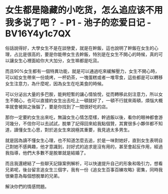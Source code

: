# 女生都是隐藏的小吃货，怎么追应该不用我多说了吧？ - P1 - 池子的恋爱日记 - BV16Y4y1c7QX

俗話說得好，大學女生不是在談戀愛，就是在幹飯，這也說明了幹飯在女生的心理，占比是很高的，要是你能帶女生去幹飯，特別是在女生不開心的時候，真的可以讓女生心裡面給你大大加分，女生嘛都是吃貨。

而且90%女生都有一個特異功能，就是可以通過吃來緩解壓力，女生不開心時，可以給女生帶來一份燒烤，一杯奶茶，一塊蛋糕或者一堆零食，這些都是可以轉移女生注意力，為什麼呢，因為女生在吃美食的時候。

可以分泌出大量的多巴胺，能夠短暫的讓心情愉悅，從而轉移此刻注意力，所以女生不開心，也可以直接約女生出去吃上一頓就好了，一頓不行就來兩頓，煩惱大概率就會被拋之後腦了，要是你找到了一間很好吃的店。

那你一定要約女生出來吃，無論女生心情怎麼樣，幹過飯以後，看你的眼神都會游河幾分，不信你可以去試試，脫單了記得回來給我點個贊，其實很多小夥伴都不知道，讀懂女生心思，對於追女生來說極其重要，我見過太多男生。

就是因為讀不懂女生心理，也不知道怎麼去追，於是一味對她好，直到女生表明自己對她不感興趣，他才意識到，討好式的追求是沒有用的，甚至會起反作用，經過我指導，他們大多數不是脫單就是結婚了。

而且我還總結了一些聊天記錄案例解析，可以快速提升自己的形象和吸引力，想看兄弟呢，後台留言追女生三個字，我有一份《追女生百事百練攻略》密集，同時我很樂意為每個想脫單的兄弟。

解決你們的情感問題。